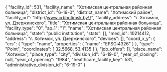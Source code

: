 {
    "facility_id": 531,
    "facility_name": "Хотимская центральная районная больница",
    "district_id": "6-19-0",
    "district_name": "Хотимский район",
    "facility_url": "http:\/\/www.crbhotimsk.by\/",
    "facility_address": "г. Хотимск, ул. Дзержинского",
    "title": "Хотимская центральная районная больница",
    "facility_type": "0",
    "ap_1": "1",
    "name": "Хотимская центральная районная больница",
    "state": "public institution",
    "stats": [],
    "med_id": 10214412,
    "address": "г. Хотимск, ул. Дзержинского",
    "devices": [],
    "coord_x_y": {
        "crs": {
            "type": "name",
            "properties": {
                "name": "EPSG:4326"
            }
        },
        "type": "Point",
        "coordinates": [
            32.5668,
            53.4135
        ]
    },
    "job_offers": [],
    "place_name": "Хотимск",
    "place_type": "city",
    "division_id": "6-19-0",
    "year_of_closing": null,
    "year_of_opening": "1984",
    "healthcare_facility_key": 531,
    "administrative_division_id": "6-19-0"
}